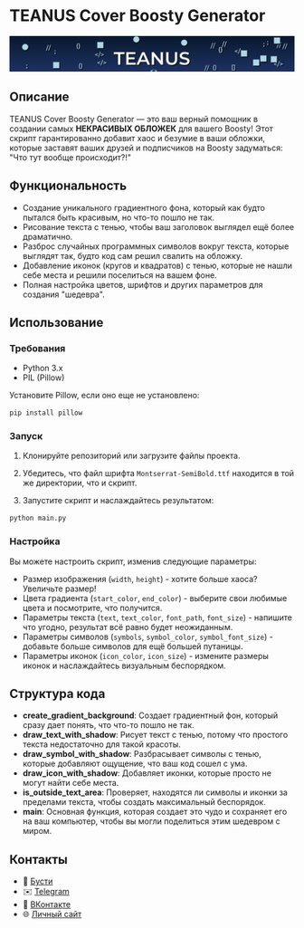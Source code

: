 # TEANUS Cover Boosty Generator

![TEANUS Cover Image](teanus_cover_boosty.png)

## Описание

TEANUS Cover Boosty Generator — это ваш верный помощник в создании самых <b>НЕКРАСИВЫХ ОБЛОЖЕК</b> для вашего Boosty! Этот скрипт гарантированно добавит хаос и безумие в ваши обложки, которые заставят ваших друзей и подписчиков на Boosty задуматься: "Что тут вообще происходит?!"

## Функциональность

- Создание уникального градиентного фона, который как будто пытался быть красивым, но что-то пошло не так.
- Рисование текста с тенью, чтобы ваш заголовок выглядел ещё более драматично.
- Разброс случайных программных символов вокруг текста, которые выглядят так, будто код сам решил свалить на обложку.
- Добавление иконок (кругов и квадратов) с тенью, которые не нашли себе места и решили поселиться на вашем фоне.
- Полная настройка цветов, шрифтов и других параметров для создания "шедевра".

## Использование

### Требования

- Python 3.x
- PIL (Pillow)

Установите Pillow, если оно еще не установлено:

```bash
pip install pillow
```

### Запуск

1. Клонируйте репозиторий или загрузите файлы проекта.

2. Убедитесь, что файл шрифта `Montserrat-SemiBold.ttf` находится в той же директории, что и скрипт.

3. Запустите скрипт и наслаждайтесь результатом:

```bash
python main.py
```

### Настройка

Вы можете настроить скрипт, изменив следующие параметры:

- Размер изображения (`width`, `height`) - хотите больше хаоса? Увеличьте размер!
- Цвета градиента (`start_color`, `end_color`) - выберите свои любимые цвета и посмотрите, что получится.
- Параметры текста (`text`, `text_color`, `font_path`, `font_size`) - напишите что угодно, результат всё равно будет неожиданным.
- Параметры символов (`symbols`, `symbol_color`, `symbol_font_size`) - добавьте больше символов для ещё большей путаницы.
- Параметры иконок (`icon_color`, `icon_size`) - измените размеры иконок и наслаждайтесь визуальным беспорядком.

## Структура кода

- **create_gradient_background**: Создает градиентный фон, который сразу дает понять, что что-то пошло не так.
- **draw_text_with_shadow**: Рисует текст с тенью, потому что простого текста недостаточно для такой красоты.
- **draw_symbol_with_shadow**: Разбрасывает символы с тенью, которые добавляют ощущение, что ваш код сошел с ума.
- **draw_icon_with_shadow**: Добавляет иконки, которые просто не могут найти себе места.
- **is_outside_text_area**: Проверяет, находятся ли символы и иконки за пределами текста, чтобы создать максимальный беспорядок.
- **main**: Основная функция, которая создает это чудо и сохраняет его на ваш компьютер, чтобы вы могли поделиться этим шедевром с миром.

## Контакты

- 🚀 [Бусти](https://boosty.to/teanus)
- ✉️ [Telegram](https://t.me/teanus)
- 💬 [ВКонтакте](https://vk.com/dimawinchester)
- 🌐 [Личный сайт](https://teanus.ru)

